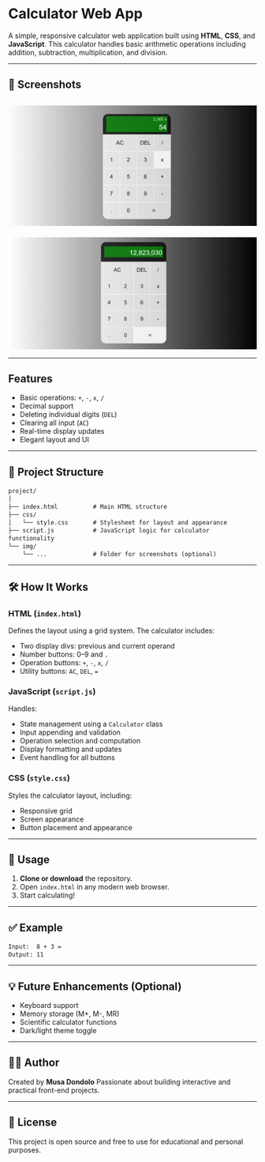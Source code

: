 # Calculator Web App

A simple, responsive calculator web application built using **HTML**, **CSS**, and **JavaScript**. This calculator handles basic arithmetic operations including addition, subtraction, multiplication, and division.

---

## 📸 Screenshots

## ![Calculator Screenshot](img/img1.png)

![Calculator Screenshot](img/img2.png)

---

## Features

- Basic operations: `+`, `-`, `x`, `/`
- Decimal support
- Deleting individual digits (`DEL`)
- Clearing all input (`AC`)
- Real-time display updates
- Elegant layout and UI

---

## 📁 Project Structure

```
project/
│
├── index.html          # Main HTML structure
├── css/
│   └── style.css       # Stylesheet for layout and appearance
├── script.js           # JavaScript logic for calculator functionality
└── img/
    └── ...             # Folder for screenshots (optional)
```

---

## 🛠️ How It Works

### HTML (`index.html`)

Defines the layout using a grid system. The calculator includes:

- Two display divs: previous and current operand
- Number buttons: 0–9 and `.`
- Operation buttons: `+`, `-`, `x`, `/`
- Utility buttons: `AC`, `DEL`, `=`

### JavaScript (`script.js`)

Handles:

- State management using a `Calculator` class
- Input appending and validation
- Operation selection and computation
- Display formatting and updates
- Event handling for all buttons

### CSS (`style.css`)

Styles the calculator layout, including:

- Responsive grid
- Screen appearance
- Button placement and appearance

---

## 🔧 Usage

1. **Clone or download** the repository.
2. Open `index.html` in any modern web browser.
3. Start calculating!

---

## ✅ Example

```
Input:  8 + 3 =
Output: 11
```

---

## 💡 Future Enhancements (Optional)

- Keyboard support
- Memory storage (M+, M-, MR)
- Scientific calculator functions
- Dark/light theme toggle

---

## 🧑‍💻 Author

Created by **Musa Dondolo**
Passionate about building interactive and practical front-end projects.

---

## 📃 License

This project is open source and free to use for educational and personal purposes.
